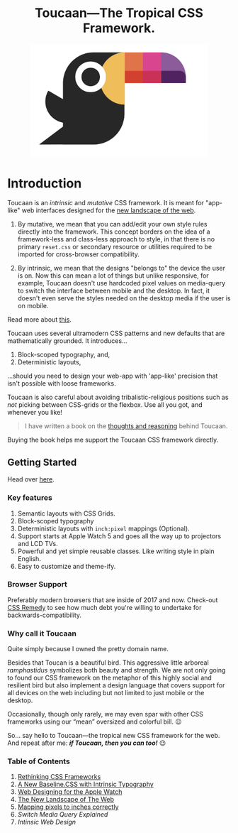 <h1 align="center">Toucaan—The Tropical CSS Framework.</h1>

<div align="center">
  <a href="http://toucaan.com">
    <img src="./assets/toucaan.png" alt="Toucaan-A Tropical CSS Framework" width="400">
  </a>
  <br>
</div>

# Introduction

Toucaan is an _intrinsic_ and _mutative_ CSS framework.
It is meant for "app-like" web interfaces designed for the [new landscape of the web](https://bubblin.io/blog/the-new-landscape-of-the-web).

1. By mutative, we mean that you can add/edit your own style rules directly into
the framework. This concept borders on the idea of a framework-less and class-less approach to style,
in that there is no primary `reset.css` or secondary resource or utilities required to be imported for
cross-browser compatibility.

2. By intrinsic, we mean that the designs "belongs to" the device the user is on.
Now this can mean a lot of things but unlike responsive, for example, Toucaan
doesn't use hardcoded pixel values on media-query to switch the interface between
mobile and the desktop. In fact, it doesn't even serve the styles needed on the
desktop media if the user is on mobile.

Read more about [this](https://bubblin.io/blog/baseline-css).

Toucaan uses several ultramodern CSS patterns and new defaults that are
mathematically grounded. It introduces…

1. Block-scoped typography, and,
2. Deterministic layouts,

…should you need to design your web-app with 'app-like' precision that isn't possible
with loose frameworks.

Toucaan is also careful about avoiding tribalistic-religious positions such as _not_
picking between CSS-grids or the flexbox. Use all you got, and whenever you like!

> I have written a book on the [thoughts and reasoning](https://bubblin.io/cover/the-toucaan-framework-by-marvin-danig) behind Toucaan.

Buying the book helps me support the Toucaan CSS framework directly.

## Getting Started

Head over [here](https://www.toucaan.com/docs/getting-started).

### Key features

1. Semantic layouts with CSS Grids.
2. Block-scoped typography
3. Deterministic layouts with `inch:pixel` mappings (Optional).
4. Support starts at Apple Watch 5 and goes all the way up to projectors and LCD TVs.
5. Powerful and yet simple reusable classes. Like writing style in plain English.
6. Easy to customize and theme-ify.

### Browser Support

Preferably modern browsers that are inside of 2017 and now. Check-out [CSS Remedy](https://github.com/jensimmons/cssremedy)
to see how much debt you're willing to undertake for backwards-compatibility.

### Why call it Toucaan

Quite simply because I owned the pretty domain name.

Besides that Toucan is a beautiful bird. This aggressive little arboreal
_ramphastidus_ symbolizes both beauty and strength. We are not only going to found
our CSS framework on the metaphor of this highly social and resilient bird but also
implement a design language that covers support for all devices on the web including
but not limited to just mobile or the desktop.

Occasionally, though only rarely, we may even spar with other CSS frameworks
using our “mean” oversized and colorful bill. 😉

So… say hello to Toucaan—the tropical new CSS framework for the web. And repeat
after me: **_if Toucaan, then you can too!_** 😉

### Table of Contents

1. [Rethinking CSS Frameworks](https://bubblin.io/blog/toucaan-introduction)
2. [A New Baseline.CSS with Intrinsic Typography](https://bubblin.io/blog/baseline-css)
3. [Web Designing for the Apple Watch](https://bubblin.io/blog/web-design-recommendations-for-the-apple-watch)
4. [The New Landscape of The Web](https://bubblin.io/blog/the-new-landscape-of-the-web)
5. [Mapping pixels to inches correctly](https://bubblin.io/blog/inch)
6. _Switch Media Query Explained_
7. _Intinsic Web Design_
